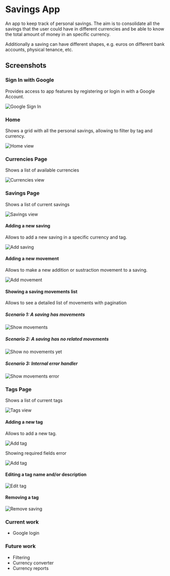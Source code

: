 # Savings App

An app to keep track of personal savings. The aim is to consolidate all the savings that the user could have in different currencies and be able to know the total amount of money in an specific currency. 

Additionally a saving can have different shapes, e.g. euros on different bank accounts, physical tenance, etc. 

## Screenshots

### Sign In with Google

Provides access to app features by registering or login in with a Google Account.

![Google Sign In](documentation/GoogleSignIn.png "Google Sign In")

### Home

Shows a grid with all the personal savings, allowing to filter by tag and currency.

![Home view](documentation/HomePage.png "Home View")

### Currencies Page

Shows a list of available currencies

![Currencies view](documentation/CurrenciesPage.png "Currencies View")

### Savings Page

Shows a list of current savings

![Savings view](documentation/SavingsPage.png "Savings view")

#### Adding a new saving

Allows to add a new saving in a specific currency and tag.

![Add saving](documentation/OnNewSaving.png "Add saving")

#### Adding a new movement

Allows to make a new addition or sustraction movement to a saving.

![Add movement](documentation/OnAddSavingMovement.png "Add movement")


#### Showing a saving movements list

Allows to see a detailed list of movements with pagination

##### Scenario 1: A saving has movements

![Show movements](documentation/OnShowSavingMovementsList.png "Show movements")

##### Scenario 2: A saving has no related movements

![Show no movements yet](documentation/OnShowSavingMovementsEmptyList.png "Show movements when no movements yet")

##### Scenario 3: Internal error handler

![Show movements error](documentation/OnShowSavingMovementsErrorHandler.png "Show movements error")

### Tags Page

Shows a list of current tags

![Tags view](documentation/TagsPage.png "Tags View")

#### Adding a new tag

Allows to add a new tag.

![Add tag](documentation/OnNewTag.png "Add Tag")

Showing required fields error

![Add tag](documentation/OnAddTagRequiredFieldsError.png "Add Tag Error")

#### Editing a tag name and/or description

![Edit tag](documentation/OnEditTag.png "Edit Tag")

#### Removing a tag

![Remove saving](documentation/OnRemoveTag.png "Remove Tag")


### Current work
- Google login

### Future work
- Filtering
- Currency converter
- Currency reports
